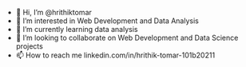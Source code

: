- 👋 Hi, I’m @hrithiktomar
- 👀 I’m interested in Web Development and Data Analysis
- 🌱 I’m currently learning data analysis 
- 💞️ I’m looking to collaborate on Web Development and Data Science projects
- 📫 How to reach me linkedin.com/in/hrithik-tomar-101b20211

<!---
hrithiktomar/hrithiktomar is a ✨ special ✨ repository because its `README.md` (this file) appears on your GitHub profile.
You can click the Preview link to take a look at your changes.
--->
